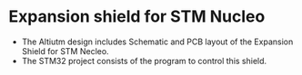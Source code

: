 # Expansion shield for STM Nucleo
- The Altiutm design includes Schematic and PCB layout of the Expansion Shield for STM Necleo.
- The STM32 project consists of the program to control this shield.
